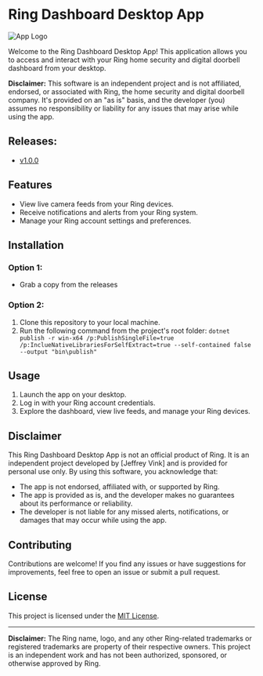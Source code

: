 # Ring Dashboard Desktop App

![App Logo](Ring/ring_logo.ico)

Welcome to the Ring Dashboard Desktop App! This application allows you to access and interact with your Ring home security and digital doorbell dashboard from your desktop.

**Disclaimer:** This software is an independent project and is not affiliated, endorsed, or associated with Ring, the home security and digital doorbell company. It's provided on an "as is" basis, and the developer (you) assumes no responsibility or liability for any issues that may arise while using the app.

## Releases:
- [v1.0.0](https://github.com/Jeffrey-Vink/Ring/releases/tag/v1.0.0)

## Features

- View live camera feeds from your Ring devices.
- Receive notifications and alerts from your Ring system.
- Manage your Ring account settings and preferences.

## Installation
### Option 1:
- Grab a copy from the releases
### Option 2:
1. Clone this repository to your local machine.
2. Run the following command from the project's root folder: `dotnet publish -r win-x64 /p:PublishSingleFile=true /p:InclueNativeLibrariesForSelfExtract=true --self-contained false --output "bin\publish"`

## Usage

1. Launch the app on your desktop.
2. Log in with your Ring account credentials.
3. Explore the dashboard, view live feeds, and manage your Ring devices.

## Disclaimer

This Ring Dashboard Desktop App is not an official product of Ring. It is an independent project developed by [Jeffrey Vink] and is provided for personal use only. By using this software, you acknowledge that:

- The app is not endorsed, affiliated with, or supported by Ring.
- The app is provided as is, and the developer makes no guarantees about its performance or reliability.
- The developer is not liable for any missed alerts, notifications, or damages that may occur while using the app.

## Contributing

Contributions are welcome! If you find any issues or have suggestions for improvements, feel free to open an issue or submit a pull request.

## License

This project is licensed under the [MIT License](LICENSE).

---

**Disclaimer:** The Ring name, logo, and any other Ring-related trademarks or registered trademarks are property of their respective owners. This project is an independent work and has not been authorized, sponsored, or otherwise approved by Ring.
